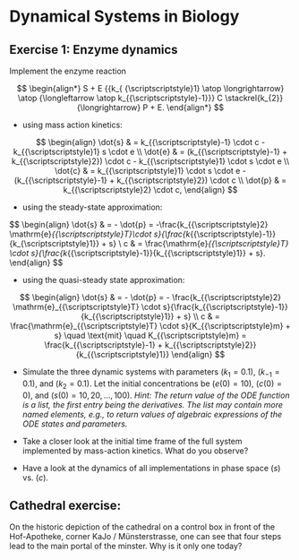 Dynamical Systems in Biology 
============================


Exercise 1: Enzyme dynamics
---------------------------

Implement the enzyme reaction

$$ \begin{align*} 
S + E 
{{k_{ {\scriptscriptstyle}1} \atop \longrightarrow} \atop {\longleftarrow \atop k_{{\scriptscriptstyle}-1}}} 
C \stackrel{k_{2}}{\longrightarrow} 
P + E. 
\end{align*} $$

-   using mass action kinetics:

$$ \begin{align} 
\dot{s} & = k_{{\scriptscriptstyle}-1} \cdot c - k_{{\scriptscriptstyle}1} s \cdot e \\ 
\dot{e} & = (k_{{\scriptscriptstyle}-1} + k_{{\scriptscriptstyle}2}) \cdot c - k_{{\scriptscriptstyle}1} \cdot s \cdot e \\ 
\dot{c} & = k_{{\scriptscriptstyle}1} \cdot s \cdot e - (k_{{\scriptscriptstyle}-1} + k_{{\scriptscriptstyle}2}) \cdot c \\ 
\dot{p} & = k_{{\scriptscriptstyle}2} \cdot c, 
\end{align}
$$

-   using the steady-state approximation:

$$ 
\begin{align} 
\dot{s} & = - \dot{p} = -\frac{k_{{\scriptscriptstyle}2} \mathrm{e}_{{\scriptscriptstyle}T}\cdot s}{\frac{k_{{\scriptscriptstyle}-1}}{k_{\scriptscriptstyle}1}} + s} \\ 
c & = \frac{\mathrm{e}_{{\scriptscriptstyle}T} \cdot s}{\frac{k_{{\scriptscriptstyle}-1}}{k_{{\scriptscriptstyle}1}} + s}. 
\end{align} 
$$

-   using the quasi-steady state approximation:

$$ 
\begin{align} 
\dot{s} & = - \dot{p} = - \frac{k_{{\scriptscriptstyle}2} \mathrm{e}_{{\scriptscriptstyle}T} \cdot s}{\frac{k_{{\scriptscriptstyle}-1}}{k_{{\scriptscriptstyle}1}} + s} \\ 
c & = \frac{\mathrm{e}_{{\scriptscriptstyle}T} \cdot s}{K_{{\scriptscriptstyle}m} + s} \quad \text{mit} \quad K_{{\scriptscriptstyle}m} = \frac{k_{{\scriptscriptstyle}-1} + k_{{\scriptscriptstyle}2}}{k_{{\scriptscriptstyle}1}} 
\end{align}
$$

-   Simulate the three dynamic systems with parameters $(k_1 =
    0.1)$, $(k_{-1} = 0.1)$, and $(k_2 =
    0.1)$. Let the initial concentrations be $(e(0) =
    10)$, $(c(0) = 0)$, and $(s(0) = 10, 20, ...,
    100)$. *Hint: The return value of the ODE function is a
    list, the first entry being the derivatives. The list may contain
    more named elements, e.g., to return values of algebraic expressions
    of the ODE states and parameters.*

-   Take a closer look at the initial time frame of the full system
    implemented by mass-action kinetics. What do you observe?

-   Have a look at the dynamics of all implementations in phase space
    $(s)$ vs. $(c)$.


Cathedral exercise:
-------------------

On the historic depiction of the cathedral on a control box in front of
the Hof-Apotheke, corner KaJo / Münsterstrasse, one can see that four
steps lead to the main portal of the minster. Why is it only one today?


